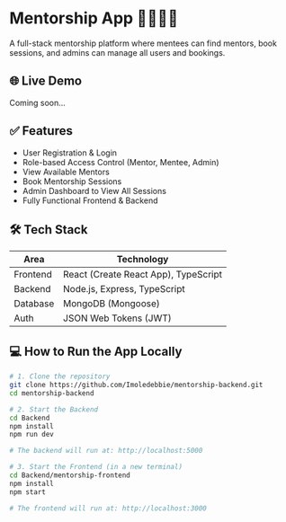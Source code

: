 # Mentorship App 👩‍🏫👨‍🎓

A full-stack mentorship platform where mentees can find mentors, book sessions, and admins can manage all users and bookings.

## 🌐 Live Demo

Coming soon...

## ✅ Features

- User Registration & Login
- Role-based Access Control (Mentor, Mentee, Admin)
- View Available Mentors
- Book Mentorship Sessions
- Admin Dashboard to View All Sessions
- Fully Functional Frontend & Backend

## 🛠️ Tech Stack

| Area      | Technology                |
|-----------|---------------------------|
| Frontend  | React (Create React App), TypeScript |
| Backend   | Node.js, Express, TypeScript |
| Database  | MongoDB (Mongoose)        |
| Auth      | JSON Web Tokens (JWT)     |

## 💻 How to Run the App Locally

```bash
# 1. Clone the repository
git clone https://github.com/Imoledebbie/mentorship-backend.git
cd mentorship-backend

# 2. Start the Backend
cd Backend
npm install
npm run dev

# The backend will run at: http://localhost:5000

# 3. Start the Frontend (in a new terminal)
cd Backend/mentorship-frontend
npm install
npm start

# The frontend will run at: http://localhost:3000
